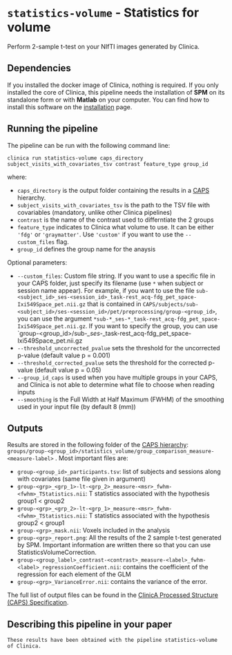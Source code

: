 # `statistics-volume` - Statistics for volume

Perform 2-sample t-test on your NIfTI images generated by Clinica. 

## Dependencies
If you installed the docker image of Clinica, nothing is required. If you only installed the core of Clinica, this pipeline needs the installation of **SPM** on its standalone form or with **Matlab** on your computer. You can find how to install this software on the [installation](../#installing-clinica-from-source) page.


## Running the pipeline
The pipeline can be run with the following command line:

```
clinica run statistics-volume caps_directory subject_visits_with_covariates_tsv contrast feature_type group_id
```
where:

  - `caps_directory` is the output folder containing the results in a [CAPS](../CAPS) hierarchy.
  - `subject_visits_with_covariates_tsv` is the path to the TSV file with covariables (mandatory, unlike other Clinica pipelines)
  - `contrast` is the name of the contrast used to differntiate the 2 groups
  - `feature_type` indicates to Clinica what volume to use. It can be either `'fdg'` or `'graymatter'`. Use `'custom'` if you want to use the `--custom_files` flag.
  - `group_id` defines the group name for the anaysis

Optional parameters:

  - `--custom_files`: Custom file string. If you want to use a specific file in your CAPS folder, just specify its filename (use `*` when subject or session name appear). For example, if you want to use the file `sub-<subject_id>_ses-<session_id>_task-rest_acq-fdg_pet_space-Ixi549Space_pet.nii.gz` that is contained in `CAPS/subjects/sub-<subject_id>/ses-<session_id>/pet/preprocessing/group-<group_id>`, you can use the argument `*sub-*_ses-*_task-rest_acq-fdg_pet_space-Ixi549Space_pet.nii.gz`. If you want to specify the group, you can use `group-<group_id>/sub-*_ses-*_task-rest_acq-fdg_pet_space-Ixi549Space_pet.nii.gz
  - `--threshold_uncorrected_pvalue` sets the threshold for the uncorrected p-value (default value p = 0.001)
  - `--threshold_corrected_pvalue` sets the threshold for the corrected p-value (default value p = 0.05)
  - `--group_id_caps` is used when you have multiple groups in your CAPS, and Clinica is not able to determine what file to choose when reading inputs
  - `--smoothing` is the Full Width at Half Maximum (FWHM) of the smoothing used in your input file (by default 8 (mm))

## Outputs

Results are stored in the following folder of the [CAPS hierarchy](docs/CAPS): `groups/group-<group_id>/statistics_volume/group_comparison_measure-<measure-label>` . Most important files are:

  - `group-<group_id>_participants.tsv`: list of subjects and sessions along with covariates (same file given in argument)
  - `group-<grp>_<grp_1>-lt-<grp_2>_measure-<msr>_fwhm-<fwhm>_TStatistics.nii`: T statistics associated with the hypothesis group1 < group2 
  - `group-<grp>_<grp_2>-lt-<grp_1>_measure-<msr>_fwhm-<fwhm>_TStatistics.nii`: T statistics associated with the hypothesis group2 < group1
  - `group-<grp>_mask.nii`: Voxels included in the analysis
  - `group-<grp>_report.png`: All the results of the 2 sample t-test generated by SPM. Important information are written there so that you can use StatisticsVolumeCorrection.
  - `group-<group_label>_contrast-<contrast>_measure-<label>_fwhm-<label>_regressionCoefficient.nii`: contains the coefficient of the regression for each element of the GLM
  - `group-<grp>_VarianceError.nii`: contains the variance of the error.
  

The full list of output files can be found in the [ClinicA Processed Structure (CAPS) Specification](https://docs.google.com/document/d/14mjXbqRceHK0fD0BIONniLK713zY7DbQHJEV7kxqsd8/edit#heading=h.f4ddnk971gkn).


## Describing this pipeline in your paper
```
These results have been obtained with the pipeline statistics-volume of Clinica.
```